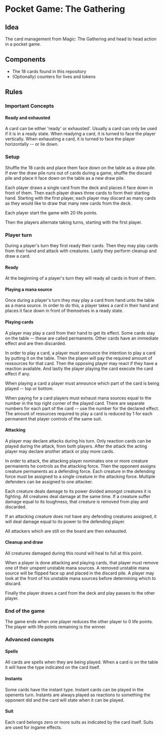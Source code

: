 # Pocket Game: The Gathering

## Idea

The card management from Magic: The Gathering and head to head action in a pocket game.

## Components

* The 18 cards found in this repository
* (Optionally) counters for lives and tokens

## Rules

### Important Concepts

#### Ready and exhausted
A card can be either 'ready' or exhausted'.
Usually a card can only be used if it is in a ready state.
When readying a card, it is turned to face the player vertically.
When exhausting a card, it is turned to face the player horizontally -- or lie down.

### Setup

Shuffle the 18 cards and place them face down on the table as a draw pile.
If ever the draw pile runs out of cards during a game, shuffle the discard pile and place it face down on the table as a new draw pile.

Each player draws a single card from the deck and places it face down in front of them.
Then each player draws three cards to form their starting hand.
Starting with the first player, each player may discard as many cards as they would like to draw that many new cards from the deck.

Each player start the game with 20 life points.

Then the players alternate taking turns, starting with the first player.

### Player turn

During a player's turn they first ready their cards.
Then they may play cards from their hand and attack with creatures.
Lastly they perform cleanup and draw a card.

#### Ready
At the beginning of a player's turn they will ready all cards in front of them.

#### Playing a mana source
Once during a player's turn they may play a card from hand unto the table as a mana source.
In order to do this, a player takes a card in their hand and places it face down in front of themselves in a ready state.

#### Playing cards
A player may play a card from their hand to get its effect.
Some cards stay on the table -- these are called permanents.
Other cards have an immediate effect and are then discarded.

In order to play a card, a player must announce the intention to play a card by putting it on the table.
Then the player will pay the required amount of ressources for that card.
Then the opposing player may react if they have a reaction available.
And lastly the player playing the card execute the card effect if any.

When playing a card a player must announce which part of the card is being played -- top or bottom.

When paying for a card players must exhaust mana sources equal to the number in the top right corner of the played card.
There are separate numbers for each part of the card -- use the number for the declared effect.
The amount of resources required to play a card is reduced by 1 for each permanent that player controls of the same suit.

#### Attacking
A player may declare attacks during his turn.
Only reaction cards can be played during the attack, from both players.
After the attack the acting player may declare another attack or play more cards.

In order to attack, the attacking player nominates one or more creature permanents he controls as the attacking force.
Then the opponent assigns creature permanents as a defending force.
Each creature in the defending force must be assigned to a single creature in the attacking force.
Multiple defenders can be assigned to one attacker.

Each creature deals damage to its power divided amongst creatures it is fighting.
All creatures deal damage at the same time.
If a creature suffer damage equal to its toughness, that creature is removed from play and discarded.

If an attacking creature does not have any defending creatures assigned, it will deal damage equal to its power to the defending player.

All attackers which are still on the board are then exhausted.

#### Cleanup and draw
All creatures damaged during this round will heal to full at this point.

When a player is done attacking and playing cards, that player must remove one of their unspent unstable mana sources.
A removed unstable mana source will be flipped face up and placed in the discard pile.
A player may look at the front of his unstable mana sources before determining which to discard.

Finally the player draws a card from the deck and play passes to the other player.

### End of the game

The game ends when one player reduces the other player to 0 life points.
The player with life points remaining is the winner.

### Advanced concepts

#### Spells
All cards are spells when they are being played.
When a card is on the table it will have the type indicated on the card itself.

#### Instants
Some cards have the instant type.
Instant cards can be played in the openents turn.
Instants are always played as reactions to something the opponent did and the card will state when it can be played.

#### Suit
Each card belongs zero or more suits as indicated by the card itself.
Suits are used for ingame effects.
